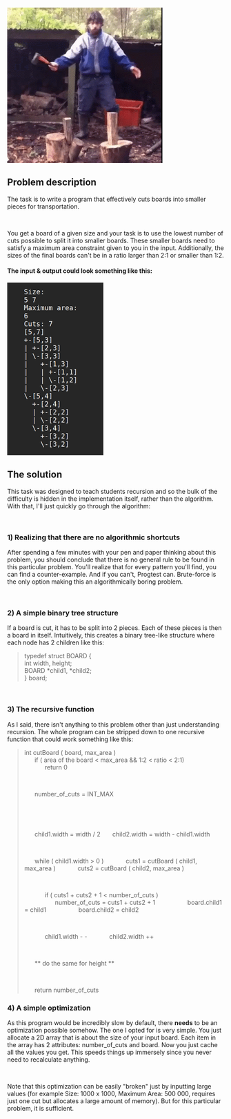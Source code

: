 ![Get your axes out](https://raw.githubusercontent.com/JaroslavUrbann/blog/master/assets/images/chopping_wood.gif)
## Problem description
The task is to write a program that effectively cuts boards into smaller pieces for transportation.
<p>&nbsp;</p>

You get a board of a given size and your task is to use the lowest number of cuts possible to split it into smaller boards. These smaller boards need to satisfy a maximum area constraint given to you in the input. Additionally, the sizes of the final boards can't be in a ratio larger than 2:1 or smaller than 1:2.

#### The input & output could look something like this:
<img src="https://raw.githubusercontent.com/JaroslavUrbann/blog/master/assets/images/Selection_029.png" alt="An example input" height="400"/>
 

## The solution

This task was designed to teach students recursion and so the bulk of the difficulty is hidden in the implementation itself, rather than the algorithm. With that, I'll just quickly go through the algorithm:
<p>&nbsp;</p>

### 1) Realizing that there are no algorithmic shortcuts
After spending a few minutes with your pen and paper thinking about this problem, you should conclude that there is no general rule to be found in this particular problem. You'll realize that for every pattern you'll find, you can find a counter-example. And if you can't, Progtest can.
Brute-force is the only option making this an algorithmically boring problem.
<p>&nbsp;</p>

### 2) A simple binary tree structure
If a board is cut, it has to be split into 2 pieces. Each of these pieces is then a board in itself. Intuitively, this creates a binary tree-like structure where each node has 2 children like this:
>typedef struct BOARD {  
>int width, height;  
>BOARD *child1, *child2;  
>} board;  
<p>&nbsp;</p>

### 3) The recursive function
As I said, there isn't anything to this problem other than just understanding recursion. The whole program can be stripped down to one recursive function that could work something like this:


>int cutBoard ( board, max_area )  
>&nbsp;&nbsp;&nbsp;&nbsp;&nbsp;&nbsp;if ( area of the board < max_area && 1:2 < ratio < 2:1)  
>&nbsp;&nbsp;&nbsp;&nbsp;&nbsp;&nbsp;&nbsp;&nbsp;&nbsp;&nbsp;&nbsp;&nbsp;return 0  
><p>&nbsp;</p>
>&nbsp;&nbsp;&nbsp;&nbsp;&nbsp;&nbsp;number_of_cuts = INT_MAX  
><p>&nbsp;</p>
><p>&nbsp;</p>
>&nbsp;&nbsp;&nbsp;&nbsp;&nbsp;&nbsp;child1.width = width / 2  
>&nbsp;&nbsp;&nbsp;&nbsp;&nbsp;&nbsp;child2.width = width - child1.width  
><p>&nbsp;</p>
>&nbsp;&nbsp;&nbsp;&nbsp;&nbsp;&nbsp;while ( child1.width > 0 )  
>&nbsp;&nbsp;&nbsp;&nbsp;&nbsp;&nbsp;&nbsp;&nbsp;&nbsp;&nbsp;&nbsp;&nbsp;cuts1 = cutBoard ( child1, max_area )  
>&nbsp;&nbsp;&nbsp;&nbsp;&nbsp;&nbsp;&nbsp;&nbsp;&nbsp;&nbsp;&nbsp;&nbsp;cuts2 = cutBoard ( child2, max_area )  
><p>&nbsp;</p>
>&nbsp;&nbsp;&nbsp;&nbsp;&nbsp;&nbsp;&nbsp;&nbsp;&nbsp;&nbsp;&nbsp;&nbsp;if ( cuts1 + cuts2 + 1 < number_of_cuts )  
>&nbsp;&nbsp;&nbsp;&nbsp;&nbsp;&nbsp;&nbsp;&nbsp;&nbsp;&nbsp;&nbsp;&nbsp;&nbsp;&nbsp;&nbsp;&nbsp;&nbsp;&nbsp;number_of_cuts = cuts1 + cuts2 + 1  
>&nbsp;&nbsp;&nbsp;&nbsp;&nbsp;&nbsp;&nbsp;&nbsp;&nbsp;&nbsp;&nbsp;&nbsp;&nbsp;&nbsp;&nbsp;&nbsp;&nbsp;&nbsp;board.child1 = child1  
>&nbsp;&nbsp;&nbsp;&nbsp;&nbsp;&nbsp;&nbsp;&nbsp;&nbsp;&nbsp;&nbsp;&nbsp;&nbsp;&nbsp;&nbsp;&nbsp;&nbsp;&nbsp;board.child2 = child2  
><p>&nbsp;</p>
>&nbsp;&nbsp;&nbsp;&nbsp;&nbsp;&nbsp;&nbsp;&nbsp;&nbsp;&nbsp;&nbsp;&nbsp;child1.width - -   
>&nbsp;&nbsp;&nbsp;&nbsp;&nbsp;&nbsp;&nbsp;&nbsp;&nbsp;&nbsp;&nbsp;&nbsp;child2.width ++  
><p>&nbsp;</p>
>&nbsp;&nbsp;&nbsp;&nbsp;&nbsp;&nbsp;** do the same for height **  
><p>&nbsp;</p>
>&nbsp;&nbsp;&nbsp;&nbsp;&nbsp;&nbsp;return number_of_cuts  


### 4) A simple optimization
As this program would be incredibly slow by default, there **needs** to be an optimization possible somehow.
The one I opted for is very simple. You just allocate a 2D array that is about the size of your input board. Each item in the array has 2 attributes: number_of_cuts and board.
Now you just cache all the values you get. This speeds things up immersely since you never need to recalculate anything.
<p>&nbsp;</p>
Note that this optimization can be easily "broken" just by inputting large values (for example Size: 1000 x 1000, Maximum Area: 500 000, requires just one cut but allocates a large amount of memory). But for this particular problem, it is sufficient.

